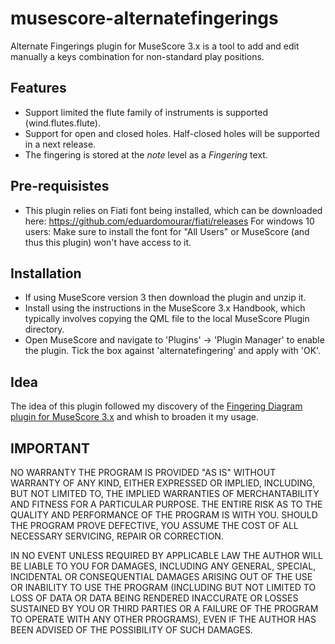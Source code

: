 # musescore-alternatefingerings
Alternate Fingerings plugin for MuseScore 3.x is a tool to add and edit manually a keys combination for non-standard play positions.

## Features
* Support limited the flute family of instruments is supported (wind.flutes.flute). 
* Support for open and closed holes. Half-closed holes will be supported in a next release.
* The fingering is stored at the *note* level as a *Fingering* text.

## Pre-requisistes
* This plugin relies on Fiati font being installed, which can be downloaded here: https://github.com/eduardomourar/fiati/releases For windows 10 users: Make sure to install the font for "All Users" or MuseScore (and thus this plugin) won't have access to it.

## Installation
* If using MuseScore version 3 then download the plugin and unzip it.
* Install using the instructions in the MuseScore 3.x Handbook, which typically involves copying the QML file to the local MuseScore Plugin directory.
* Open MuseScore and navigate to 'Plugins' -> 'Plugin Manager' to enable the plugin. Tick the box against 'alternatefingering' and apply with 'OK'.

## Idea
The idea of this plugin followed my discovery of the [Fingering Diagram plugin for MuseScore 3.x](https://github.com/eduardomourar/fingering-diagram#fingering-diagram-plugin-for-musescore-3x) and whish to broaden it my usage.

## IMPORTANT
NO WARRANTY THE PROGRAM IS PROVIDED "AS IS" WITHOUT WARRANTY OF ANY KIND, EITHER EXPRESSED OR IMPLIED, INCLUDING, BUT NOT LIMITED TO, THE IMPLIED WARRANTIES OF MERCHANTABILITY AND FITNESS FOR A PARTICULAR PURPOSE. THE ENTIRE RISK AS TO THE QUALITY AND PERFORMANCE OF THE PROGRAM IS WITH YOU. SHOULD THE PROGRAM PROVE DEFECTIVE, YOU ASSUME THE COST OF ALL NECESSARY SERVICING, REPAIR OR CORRECTION.

IN NO EVENT UNLESS REQUIRED BY APPLICABLE LAW THE AUTHOR WILL BE LIABLE TO YOU FOR DAMAGES, INCLUDING ANY GENERAL, SPECIAL, INCIDENTAL OR CONSEQUENTIAL DAMAGES ARISING OUT OF THE USE OR INABILITY TO USE THE PROGRAM (INCLUDING BUT NOT LIMITED TO LOSS OF DATA OR DATA BEING RENDERED INACCURATE OR LOSSES SUSTAINED BY YOU OR THIRD PARTIES OR A FAILURE OF THE PROGRAM TO OPERATE WITH ANY OTHER PROGRAMS), EVEN IF THE AUTHOR HAS BEEN ADVISED OF THE POSSIBILITY OF SUCH DAMAGES.


